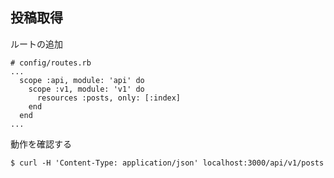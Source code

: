 ## 投稿取得

ルートの追加

```
# config/routes.rb
...
  scope :api, module: 'api' do
    scope :v1, module: 'v1' do
      resources :posts, only: [:index]
    end
  end
...
```

動作を確認する

```
$ curl -H 'Content-Type: application/json' localhost:3000/api/v1/posts
```
